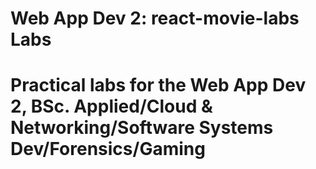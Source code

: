# Web App Dev 2: react-movie-labs Labs

# Practical labs for the Web App Dev 2, BSc. Applied/Cloud & Networking/Software Systems Dev/Forensics/Gaming
